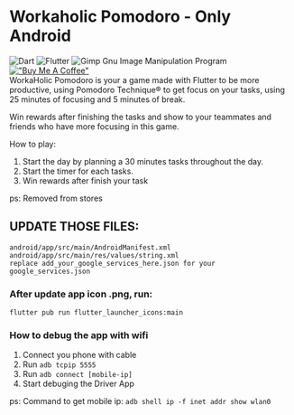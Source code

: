 # Workaholic Pomodoro - Only Android

![Dart](https://img.shields.io/badge/dart-%230175C2.svg?style=for-the-badge&logo=dart&logoColor=white) ![Flutter](https://img.shields.io/badge/Flutter-%2302569B.svg?style=for-the-badge&logo=Flutter&logoColor=white) ![Gimp Gnu Image Manipulation Program](https://img.shields.io/badge/Gimp-657D8B?style=for-the-badge&logo=gimp&logoColor=FFFFFF)
<br>
[!["Buy Me A Coffee"](https://www.buymeacoffee.com/assets/img/custom_images/orange_img.png)](https://www.buymeacoffee.com/jonatascm)<br>
WorkaHolic Pomodoro is your a game made with Flutter to be more productive, using Pomodoro Technique® to get focus on your tasks, using 25 minutes of focusing and 5 minutes of break.

Win rewards after finishing the tasks and show to your teammates and friends who have more focusing in this game.

How to play:

1. Start the day by planning a 30 minutes tasks throughout the day.
2. Start the timer for each tasks.
3. Win rewards after finish your task

ps: Removed from stores

## UPDATE THOSE FILES:

```
android/app/src/main/AndroidManifest.xml
android/app/src/main/res/values/string.xml
replace add_your_google_services_here.json for your google_services.json
```

### After update app icon .png, run:

`flutter pub run flutter_launcher_icons:main`

### How to debug the app with wifi

1. Connect you phone with cable
2. Run `adb tcpip 5555`
3. Run `adb connect [mobile-ip]`
4. Start debuging the Driver App

ps: Command to get mobile ip: `adb shell ip -f inet addr show wlan0`

